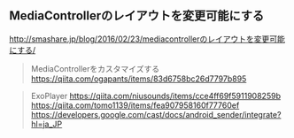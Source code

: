 ## MediaControllerのレイアウトを変更可能にする
http://smashare.jp/blog/2016/02/23/mediacontrollerのレイアウトを変更可能にする/



>MediaControllerをカスタマイズする
https://qiita.com/ogapants/items/83d6758bc26d7797b895


>ExoPlayer
https://qiita.com/niusounds/items/cce4ff69f5911908259b
https://qiita.com/tomo1139/items/fea907958160f77760ef
https://developers.google.com/cast/docs/android_sender/integrate?hl=ja_JP
